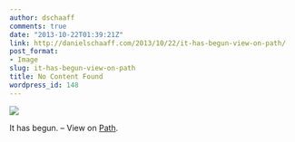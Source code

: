 ```yaml
---
author: dschaaff
comments: true
date: "2013-10-22T01:39:21Z"
link: http://danielschaaff.com/2013/10/22/it-has-begun-view-on-path/
post_format:
- Image
slug: it-has-begun-view-on-path
title: No Content Found
wordpress_id: 148
---
```


![](https://danielschaaff.files.wordpress.com/2013/10/tumblr_mv1r9m7lsv1qcnv82o1_1280.jpg)

It has begun. – View on [Path](https://path.com/p/1A30jO).

